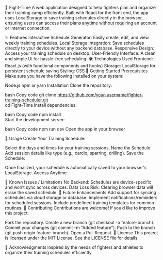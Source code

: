 
🥋 Fight-Time 
A web application designed to help fighters plan and organize their training camp efficiently. Built with React for the front end, the app uses LocalStorage to save training schedules directly in the browser, ensuring users can access their plans anytime without requiring an account or internet connection.

✨ Features
Interactive Schedule Generator: Easily create, edit, and view weekly training schedules.
Local Storage Integration: Save schedules directly to your device without any backend database.
Responsive Design: Access your training schedule on desktop. 
User-Friendly Interface: A clean and simple UI for hassle-free scheduling.
🛠️ Technologies Used
Frontend: React.js (with functional components and hooks)
Storage: LocalStorage for persistent schedule saving
Styling: CSS
🚀 Getting Started
Prerequisites
Make sure you have the following installed on your system:

Node.js
npm or yarn
Installation
Clone the repository:

bash
Copy code
git clone https://github.com/your-username/fighter-training-scheduler.git  
cd Fight-Time
Install dependencies:

bash
Copy code
npm install  
Start the development server:

bash
Copy code
npm run dev
Open the app in your browser

📖 Usage
Create Your Training Schedule:

Select the days and times for your training sessions.
Name the Schedule 
Add session details like type (e.g., cardio, sparring, drilling).
Save the Schedule:

Once finalized, your schedule is automatically saved to your browser's LocalStorage.
Access Anytime:

🐛 Known Issues / Limitations
No Backend: Schedules are device-specific and won’t sync across devices.
Data Loss Risk: Clearing browser data will erase the saved schedule.
🔮 Future Enhancements
Add support for syncing schedules via cloud storage or database.
Implement notifications/reminders for scheduled sessions.
Include predefined training templates for common routines.
🤝 Contributing
Contributions are welcome! If you’d like to improve this project:

Fork the repository.
Create a new branch (git checkout -b feature-branch).
Commit your changes (git commit -m "Added feature").
Push to the branch (git push origin feature-branch).
Open a Pull Request.
📜 License
This project is licensed under the MIT License. See the LICENSE file for details.

🙌 Acknowledgments
Inspired by the needs of fighters and athletes to organize their training schedules efficiently.
